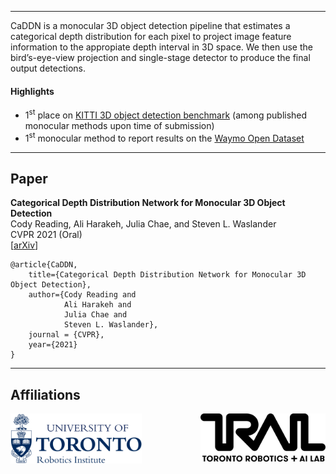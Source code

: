 
---
CaDDN is a monocular 3D object detection pipeline that estimates a categorical depth distribution for each pixel to project image feature information to the appropiate depth interval in 3D space. We then use the bird’s-eye-view projection and single-stage detector to produce the final output detections.
#### Highlights
- 1<sup>st</sup> place on [KITTI 3D object detection benchmark](http://www.cvlibs.net/datasets/kitti/eval_object.php?obj_benchmark=3d) (among published monocular methods upon time of submission)
- 1<sup>st</sup> monocular method to report results on the [Waymo Open Dataset](https://waymo.com/open/)

---
## Paper
**Categorical Depth Distribution Network for Monocular 3D Object Detection**\
Cody Reading, Ali Harakeh, Julia Chae, and Steven L. Waslander\
CVPR 2021 (Oral)\
[[arXiv](https://arxiv.org/abs/2103.01100)]
```
@article{CaDDN,
    title={Categorical Depth Distribution Network for Monocular 3D Object Detection},
    author={Cody Reading and
            Ali Harakeh and
            Julia Chae and
            Steven L. Waslander},
    journal = {CVPR},
    year={2021}
}
```
---
## Affiliations
[<img src="Images/UofT.png" align="left" width="210" />](https://robotics.utoronto.ca/)
[<img src="Images/trailab.svg" align="right" width="200" />](https://www.trailab.utias.utoronto.ca/)
<hr style="height:60px; visibility:hidden;" />

